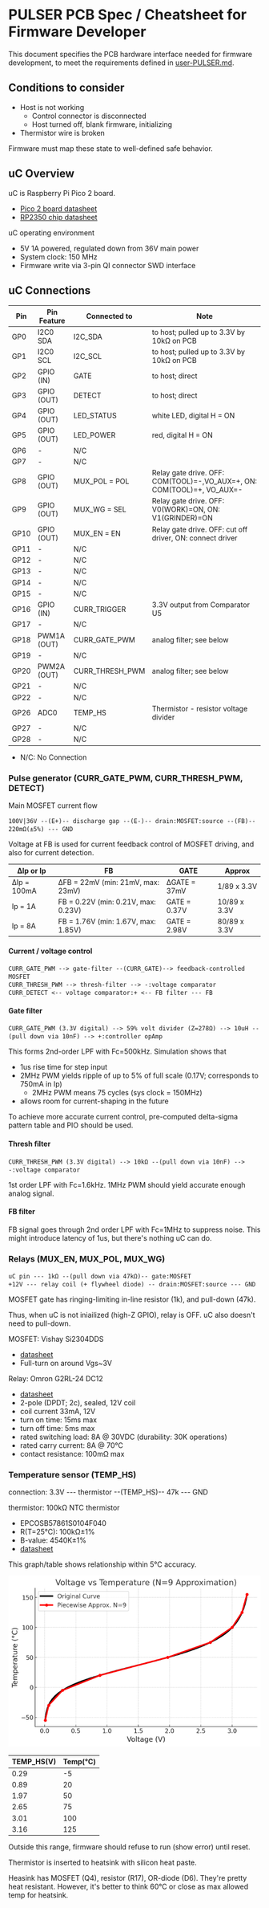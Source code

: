 # PULSER PCB Spec / Cheatsheet for Firmware Developer

This document specifies the PCB hardware interface needed for firmware development,
to meet the requirements defined in [user-PULSER.md](user-PULSER.md).


## Conditions to consider

* Host is not working
  * Control connector is disconnected
  * Host turned off, blank firmware, initializing
* Thermistor wire is broken

Firmware must map these state to well-defined safe behavior.

## uC Overview

uC is Raspberry Pi Pico 2 board.
* [Pico 2 board datasheet](https://datasheets.raspberrypi.com/pico/pico-2-datasheet.pdf)
* [RP2350 chip datasheet](https://datasheets.raspberrypi.com/rp2350/rp2350-datasheet.pdf)

uC operating environment
* 5V 1A powered, regulated down from 36V main power
* System clock: 150 MHz
* Firmware write via 3-pin QI connector SWD interface

## uC Connections

|Pin | Pin Feature | Connected to | Note |
|----|-------------|--------------|------|
|GP0 | I2C0 SDA    | I2C_SDA | to host; pulled up to 3.3V by 10kΩ on PCB |
|GP1 | I2C0 SCL    | I2C_SCL | to host; pulled up to 3.3V by 10kΩ on PCB |
|GP2 | GPIO (IN)   | GATE    | to host; direct |
|GP3 | GPIO (OUT)  | DETECT  | to host; direct |
|GP4 | GPIO (OUT)  | LED_STATUS | white LED, digital H = ON |
|GP5 | GPIO (OUT)  | LED_POWER  | red, digital H = ON |
|GP6 | -           | N/C | |
|GP7 | -           | N/C | |
|GP8 | GPIO (OUT)  | MUX_POL = POL | Relay gate drive. OFF: COM(TOOL)=-,VO_AUX=+, ON: COM(TOOL)=+, VO_AUX=- |
|GP9 | GPIO (OUT)  | MUX_WG = SEL | Relay gate drive. OFF: V0(WORK)=ON, ON: V1(GRINDER)=ON |
|GP10| GPIO (OUT)  | MUX_EN = EN | Relay gate drive. OFF: cut off driver, ON: connect driver |
|GP11| -           | N/C | |
|GP12| -           | N/C | |
|GP13| -           | N/C | |
|GP14| -           | N/C | |
|GP15| -           | N/C | |
|GP16| GPIO (IN)   | CURR_TRIGGER | 3.3V output from Comparator U5 |
|GP17| -           | N/C | |
|GP18| PWM1A (OUT) | CURR_GATE_PWM | analog filter; see below |
|GP19| -           | N/C | |
|GP20| PWM2A (OUT) | CURR_THRESH_PWM | analog filter; see below |
|GP21| -           | N/C | |
|GP22| -           | N/C | |
|GP26| ADC0        | TEMP_HS | Thermistor - resistor voltage divider |
|GP27| -           | N/C | |
|GP28| -           | N/C | |

* N/C: No Connection

### Pulse generator (CURR_GATE_PWM, CURR_THRESH_PWM, DETECT)
Main MOSFET current flow
```
100V|36V --(E+)-- discharge gap --(E-)-- drain:MOSFET:source --(FB)-- 220mΩ(±5%) --- GND
```

Voltage at FB is used for current feedback control of MOSFET driving, and also for current detection.

| ΔIp or Ip | FB | GATE | Approx |
|-----------|----|------|--------|
| ΔIp = 100mA | ΔFB = 22mV (min: 21mV, max: 23mV) | ΔGATE = 37mV | 1/89 x 3.3V |
| Ip = 1A | FB = 0.22V (min: 0.21V, max: 0.23V) | GATE = 0.37V | 10/89 x 3.3V |
| Ip = 8A | FB = 1.76V (min: 1.67V, max: 1.85V) | GATE = 2.98V | 80/89 x 3.3V |

#### Current / voltage control
```
CURR_GATE_PWM --> gate-filter --(CURR_GATE)--> feedback-controlled MOSFET
CURR_THRESH_PWM --> thresh-filter --> -:voltage comparator
CURR_DETECT <-- voltage comparator:+ <-- FB filter --- FB
```

#### Gate filter
```
CURR_GATE_PWM (3.3V digital) --> 59% volt divider (Z=278Ω) --> 10uH --(pull down via 10nF) --> +:controller opAmp
```

This forms 2nd-order LPF with Fc=500kHz.
Simulation shows that
* 1us rise time for step input
* 2MHz PWM yields ripple of up to 5% of full scale (0.17V; corresponds to 750mA in Ip)
  * 2MHz PWM means 75 cycles (sys clock = 150MHz)
* allows room for current-shaping in the future

To achieve more accurate current control, pre-computed delta-sigma pattern table and PIO should be used.

#### Thresh filter
```
CURR_THRESH_PWM (3.3V digital) --> 10kΩ --(pull down via 10nF) --> -:voltage comparator
```
1st order LPF with Fc=1.6kHz.
1MHz PWM should yield accurate enough analog signal.

#### FB filter
FB signal goes through 2nd order LPF with Fc=1MHz to suppress noise.
This might introduce latency of 1us, but there's nothing uC can do.


### Relays (MUX_EN, MUX_POL, MUX_WG)
```
uC pin --- 1kΩ --(pull down via 47kΩ)-- gate:MOSFET
+12V --- relay coil (+ flywheel diode) -- drain:MOSFET:source --- GND
```

MOSFET gate has ringing-limiting in-line resistor (1k), and pull-down (47k).

Thus, when uC is not iniailized (high-Z GPIO), relay is OFF. uC also doesn't need to pull-down.

MOSFET: Vishay Si2304DDS
* [datasheet](https://www.lcsc.com/datasheet/lcsc_datasheet_2410121816_Vishay-Intertech-SI2304DDS-T1-GE3_C56372.pdf)
* Full-turn on around Vgs~3V

Relay: Omron G2RL-24 DC12
* [datasheet](https://omronfs.omron.com/en_US/ecb/products/pdf/en-g2rl.pdf)
* 2-pole (DPDT; 2c), sealed, 12V coil
* coil current 33mA, 12V
* turn on time: 15ms max
* turn off time: 5ms max
* rated switching load: 8A @ 30VDC (durability: 30K operations)
* rated carry current: 8A @ 70℃
* contact resistance: 100mΩ max


### Temperature sensor (TEMP_HS)
connection: 3.3V --- thermistor --(TEMP_HS)-- 47k --- GND

thermistor: 100kΩ NTC thermistor
* EPCOSB57861S0104F040
* R(T=25℃): 100kΩ±1%
* B-value: 4540K±1%
* [datasheet](https://docs.rs-online.com/838f/0900766b815ec91a.pdf)

This graph/table shows relationship within 5℃ accuracy.

![thermistor-temp](./thermistor-volt-temp.png)

TEMP_HS(V) | Temp(°C)
-----|-----
0.29 | -5
0.89 | 20
1.97 | 50
2.65 | 75
3.01 | 100
3.16 | 125

Outside this range, firmware should refuse to run (show error) until reset.

Thermistor is inserted to heatsink with silicon heat paste.

Heasink has MOSFET (Q4), resistor (R17), OR-diode (D6).
They're pretty heat resistant. However, it's better to think 60℃ or close as max allowed temp for heatsink.
